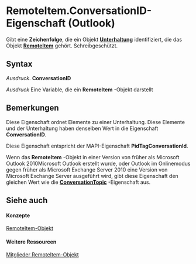 
# RemoteItem.ConversationID-Eigenschaft (Outlook)

Gibt eine  **Zeichenfolge**, die ein Objekt **[Unterhaltung](2705d38a-ebc0-e5a7-208b-ffe1f5446b1b.md)** identifiziert, die das Objekt **[RemoteItem](6302aaff-cdcf-4d86-60f1-4bed15540d9f.md)** gehört. Schreibgeschützt.


## Syntax

 _Ausdruck_. **ConversationID**

 _Ausdruck_ Eine Variable, die ein **RemoteItem** -Objekt darstellt


## Bemerkungen

Diese Eigenschaft ordnet Elemente zu einer Unterhaltung. Diese Elemente und der Unterhaltung haben denselben Wert in die Eigenschaft  **ConversationID**.

Diese Eigenschaft entspricht der MAPI-Eigenschaft  **PidTagConversationId**.

Wenn das  **RemoteItem** -Objekt in einer Version von früher als Microsoft Outlook 2010Microsoft Outlook erstellt wurde, oder Outlook im Onlinemodus gegen früher als Microsoft Exchange Server 2010 eine Version von Microsoft Exchange Server ausgeführt wird, gibt diese Eigenschaft den gleichen Wert wie die **[ConversationTopic](dc46a62a-2259-80a8-3abf-ce214d9c911b.md)** -Eigenschaft aus.


## Siehe auch


#### Konzepte


[RemoteItem-Objekt](6302aaff-cdcf-4d86-60f1-4bed15540d9f.md)
#### Weitere Ressourcen


[Mitglieder RemoteItem-Objekt](http://msdn.microsoft.com/library/15c0872e-88cc-9b9b-c31e-c15d6971e6e0%28Office.15%29.aspx)